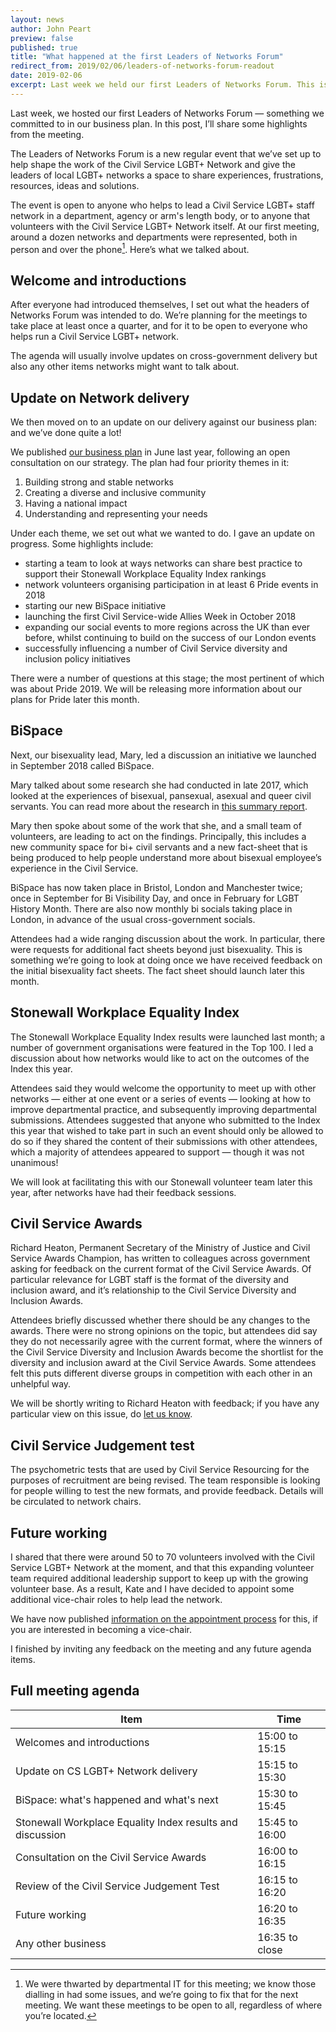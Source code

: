 ```yaml
---
layout: news
author: John Peart
preview: false
published: true
title: "What happened at the first Leaders of Networks Forum"
redirect_from: 2019/02/06/leaders-of-networks-forum-readout
date: 2019-02-06
excerpt: Last week we held our first Leaders of Networks Forum. This is what happened.
---
```


Last week, we hosted our first Leaders of Networks Forum — something we committed to in our business plan. In this post, I’ll share some highlights from the meeting.

The Leaders of Networks Forum is a new regular event that we’ve set up to help shape the work of the Civil Service LGBT+ Network and give the leaders of local LGBT+ networks a space to share experiences, frustrations, resources, ideas and solutions.

The event is open to anyone who helps to lead a Civil Service LGBT+ staff network in a department, agency or arm's length body, or to anyone that volunteers with the Civil Service LGBT+ Network itself. At our first meeting, around a dozen networks and departments were represented, both in person and over the phone[^1]. Here’s what we talked about.

[^1]: We were thwarted by departmental IT for this meeting; we know those dialling in had some issues, and we’re going to fix that for the next meeting. We want these meetings to be open to all, regardless of where you’re located.

## Welcome and introductions

After everyone had introduced themselves, I set out what the headers of Networks Forum was intended to do. We’re planning for the meetings to take place at least once a quarter, and for it to be open to everyone who helps run a Civil Service LGBT+ network. 

The agenda will usually involve updates on cross-government delivery but also any other items networks might want to talk about. 

## Update on Network delivery

We then moved on to an update on our delivery against our business plan: and we’ve done quite a lot! 

We published [our business plan](https://www.civilservice.lgbt/publication/business-plan-2018-to-2020/) in June last year, following an open consultation on our strategy. The plan had four priority themes in it: 

1. Building strong and stable networks
2. Creating a diverse and inclusive community
3. Having a national impact 
4. Understanding and representing your needs

Under each theme, we set out what we wanted to do. I gave an update on progress. Some highlights include:

- starting a team to look at ways networks can share best practice to support their Stonewall Workplace Equality Index rankings
- network volunteers organising participation in at least 6 Pride events in 2018
- starting our new BiSpace initiative
- launching the first Civil Service-wide Allies Week in October 2018
- expanding our social events to more regions across the UK than ever before, whilst continuing to build on the success of our London events
- successfully influencing a number of Civil Service diversity and inclusion policy initiatives

There were a number of questions at this stage; the most pertinent of which was about Pride 2019. We will be releasing more information about our plans for Pride later this month.

## BiSpace

Next, our bisexuality lead, Mary, led a discussion an initiative we launched in September 2018 called BiSpace. 

Mary talked about some research she had conducted in late 2017, which looked at the experiences of bisexual, pansexual, asexual and queer civil servants. You can read more about the research in [this summary report](https://www.civilservice.lgbt/publication/improving-the-experiences-of-bisexual-civil-servants/).

Mary then spoke about some of the work that she, and a small team of volunteers, are leading to act on the findings. Principally, this includes a new community space for bi+ civil servants and a new fact-sheet that is being produced to help people understand more about bisexual employee’s experience in the Civil Service. 

BiSpace has now taken place in Bristol, London and Manchester twice; once in September for Bi Visibility Day, and once in February for LGBT History Month. There are also now monthly bi socials taking place in London, in advance of the usual cross-government socials.

Attendees had a wide ranging discussion about the work. In particular, there were requests for additional fact sheets beyond just bisexuality. This is something we’re going to look at doing once we have received feedback on the initial bisexuality fact sheets. The fact sheet should launch later this month.

## Stonewall Workplace Equality Index

The Stonewall Workplace Equality Index results were launched last month; a number of government organisations were featured in the Top 100. I led a discussion about how networks would like to act on the outcomes of the Index this year.

Attendees said they would welcome the opportunity to meet up with other networks — either at one event or a series of events — looking at how to improve departmental practice, and subsequently improving departmental submissions. Attendees suggested that anyone who submitted to the Index this year that wished to take part in such an event should only be allowed to do so if they shared the content of their submissions with other attendees, which a majority of attendees appeared to support — though it was not unanimous!

We will look at facilitating this with our Stonewall volunteer team later this year, after networks have had their feedback sessions.

## Civil Service Awards

Richard Heaton, Permanent Secretary of the Ministry of Justice and Civil Service Awards Champion, has written to colleagues across government asking for feedback on the current format of the Civil Service Awards. Of particular relevance for LGBT staff is the format of the diversity and inclusion award, and it’s relationship to the Civil Service Diversity and Inclusion Awards.

Attendees briefly discussed whether there should be any changes to the awards. There were no strong opinions on the topic, but attendees did say they do not necessarily agree with the current format, where the winners of the Civil Service Diversity and Inclusion Awards become the shortlist for the diversity and inclusion award at the Civil Service Awards. Some attendees felt this puts different diverse groups in competition with each other in an unhelpful way.

We will be shortly writing to Richard Heaton with feedback; if you have any particular view on this issue, do [let us know](/about/contact-us/).

## Civil Service Judgement test

The psychometric tests that are used by Civil Service Resourcing for the purposes of recruitment are being revised. The team responsible is looking for people willing to test the new formats, and provide feedback. Details will be circulated to network chairs.

## Future working

I shared that there were around 50 to 70 volunteers involved with the Civil Service LGBT+ Network at the moment, and that this expanding volunteer team required additional leadership support to keep up with the growing volunteer base. As a result, Kate and I have decided to appoint some additional vice-chair roles to help lead the network. 

We have now published [information on the appointment process](https://www.civilservice.lgbt/2019/02/05/vice-chair-appointments) for this, if you are interested in becoming a vice-chair. 

I finished by inviting any feedback on the meeting and any future agenda items.

## Full meeting agenda

| Item                                                              | Time                             |
|-------------------------------------------------------------------|----------------------------------|
| Welcomes and introductions                                        | 15:00 to 15:15                   |
| Update on CS LGBT+ Network delivery                               | 15:15 to 15:30                   |
| BiSpace: what's happened and what's next                          | 15:30 to 15:45                   |
| Stonewall Workplace Equality Index results and discussion         | 15:45 to 16:00                   |
| Consultation on the Civil Service Awards                          | 16:00 to 16:15                   |
| Review of the Civil Service Judgement Test                        | 16:15 to 16:20                   |
| Future working                                                    | 16:20 to 16:35                   |
| Any other business                                                | 16:35 to close                   |